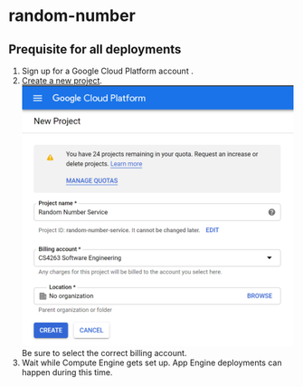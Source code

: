# random-number

## Prequisite for all deployments
1. Sign up for a Google Cloud Platform account  .
1. [Create a new project](https://console.cloud.google.com/projectcreate).
![Creating a new project](new-project.png)  
Be sure to select the correct billing account.
1. Wait while Compute Engine gets set up. App Engine deployments can happen during this time.
